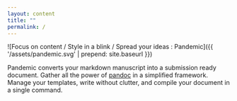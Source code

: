 ```yaml
---
layout: content
title: ""
permalink: /
---
```


![Focus on content / Style in a blink / Spread your ideas : Pandemic]({{ '/assets/pandemic.svg' | prepend: site.baseurl }})

Pandemic converts your markdown manuscript into a submission ready document. Gather all the power of [pandoc](http://pandoc.org/) in a simplified framework. Manage your templates, write without clutter, and compile your document in a single command.

